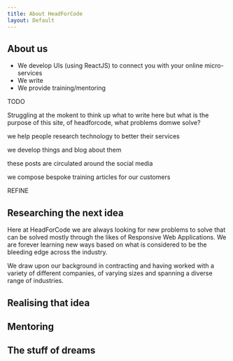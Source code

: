 ```yaml
---
title: About HeadForCode
layout: Default
---
```


## About us

* We develop UIs (using ReactJS) to connect you with your online micro-services
* We write
* We provide training/mentoring

TODO

Struggling at the mokent to think up what to write here but what is the purpose of this site, of headforcode, what problems domwe solve?

we help people research technology to better their services

we develop things and blog about them

these posts are circulated around the social media

we compose bespoke training articles for our customers

REFINE

## Researching the next idea

Here at HeadForCode we are always looking for new problems to solve that can be solved mostly through the likes of Responsive Web Applications. We are forever learning new ways based on what is considered to be the bleeding edge across the industry. 

We draw upon our background in contracting and having worked with a variety of different companies, of varying sizes and spanning a diverse range of industries.

## Realising that idea

## Mentoring

## The stuff of dreams